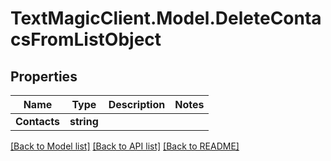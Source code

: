 # TextMagicClient.Model.DeleteContacsFromListObject
## Properties

Name | Type | Description | Notes
------------ | ------------- | ------------- | -------------
**Contacts** | **string** |  | 

[[Back to Model list]](../README.md#documentation-for-models) [[Back to API list]](../README.md#documentation-for-api-endpoints) [[Back to README]](../README.md)


